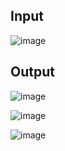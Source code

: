 ## Input

![image](https://github.com/user-attachments/assets/04f896a7-130b-4f90-9a0a-fdefd58bd9f0)


## Output

![image](https://github.com/user-attachments/assets/63ccee41-d7d9-4f9b-8ceb-2929d0227b8f)


![image](https://github.com/user-attachments/assets/08238640-041a-4803-921f-8f86a39eb09d)

![image](https://github.com/user-attachments/assets/a47d9b04-4bda-4d18-9844-2c5c67d1340f)


